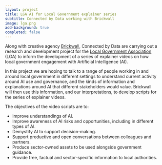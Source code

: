 ```yaml
---
layout: project
title: LGA AI for Local Government explainer series
subtitle: Connected by Data working with Brickwall
image: lga.png
add-background: true
completed: false
---
```

Along with creative agency [Brickwall](https://brickwall.uk.com/), Connected by Data are carrying out a research and development project for the [Local Government Association](https://www.local.gov.uk/) (LGA) to inform the development of a series of explainer videos on how local government engagement with Artificial Intelligence (AI). 

<!--more-->

In this project we are hoping to talk to a range of people working in and around local government in different settings to understand current activity around AI use and governance, and the kinds of information and explanations around AI that different stakeholders would value.  Brickwall will then use this information, and our interpretations, to develop scripts for the series of explainer videos.

The objectives of the video scripts are to: 
* Improve understandings of AI.
* Improve awareness of AI risks and opportunities, including in different types of AI.
* Demystify AI to support decision-making.
* Support productive and open conversations between colleagues and partners.
* Produce sector-owned assets to be used alongside government guidance.
* Provide free, factual and sector-specific information to local authorities.